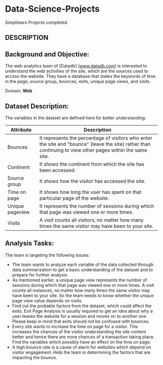 # Data-Science-Projects
Simplilearn Projects completed

## DESCRIPTION

## Background and Objective:
The web analytics team of [Datadb] (www.datadb.com) is interested to understand the web activities of the site, which are the sources used to access the website.
They have a database that states the keywords of time in the page, source group, bounces, exits, unique page views, and visits.

Domain: **Web**

## Dataset Description:
The variables in the dataset are defined here for better understanding:
 

| Attribute |	Description |
|----|----|
|Bounces |	It represents the percentage of visitors who enter the site and "bounce" (leave the site) rather than continuing to view other pages within the same site.|
|Continent |	It shows the continent from which the site has been accessed.|
|Source group |	It shows how the visitor has accessed the site.|
|Time on page	| It shows how long the user has spent on that particular page of the website.|
|Unique pageview | 	It represents the number of sessions during which that page was viewed one or more times.|
|Visits |	A visit counts all visitors, no matter how many times the same visitor may have been to your site.|

## Analysis Tasks:
The team is targeting the following issues:

- The team wants to analyze each variable of the data collected through data summarization to get a basic understanding of the dataset and to prepare for further analysis.
- As mentioned earlier, a unique page view represents the number of sessions during which that page was viewed one or more times. A visit counts all instances, no matter how many times the same visitor may have been to your site. So the team needs to know whether the unique page view value depends on visits.
- Find out the probable factors from the dataset, which could affect the exits. Exit Page Analysis is usually required to get an idea about why a user leaves the website for a session and moves on to another one. Please keep in mind that exits should not be confused with bounces.
- Every site wants to increase the time on page for a visitor. This increases the chances of the visitor understanding the site content better and hence there are more chances of a transaction taking place. Find the variables which possibly have an effect on the time on page.
- A high bounce rate is a cause of alarm for websites which depend on visitor engagement. Help the team in determining the factors that are impacting the bounce.
